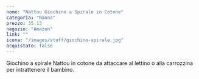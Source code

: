 ```yaml
---
nome: "Nattou Giochino a Spirale in Cotone"
categoria: "Nanna"
prezzo: 35.13
negozio: "Amazon"
link: ""
icona: "/images/stuff/giochino-spirale.jpg"
acquistato: false
---
```


Giochino a spirale Nattou in cotone da attaccare al lettino o alla carrozzina per intrattenere il bambino.
